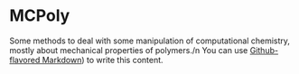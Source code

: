 # MCPoly
Some methods to deal with some manipulation of computational chemistry, mostly about mechanical properties of polymers./n
You can use
[Github-flavored Markdown](https://guides.github.com/features/mastering-markdown/))
to write this content.
